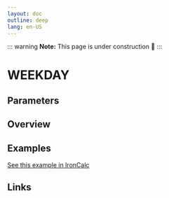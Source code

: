 ```yaml
---
layout: doc
outline: deep
lang: en-US
---
```


::: warning
**Note:** This page is under construction 🚧
:::

# WEEKDAY

## Parameters

## Overview

## Examples

[See this example in IronCalc](https://app.ironcalc.com/?filename=weekday)

## Links